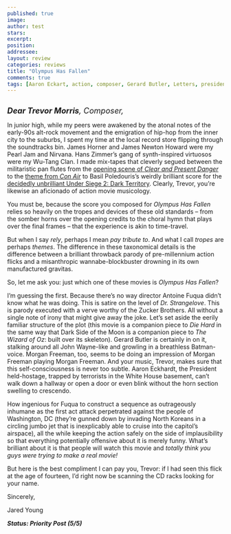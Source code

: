 ```yaml
---
published: true
image:
author: test 
stars: 
excerpt: 
position: 
addressee: 
layout: review
categories: reviews
title: "Olympus Has Fallen"
comments: true
tags: [Aaron Eckart, action, composer, Gerard Butler, Letters, president, white house]
---
```

<div><p><span class="full-image-block ssNonEditable"><span><a href="/letters/2013/3/22/olympus-has-fallen.html"><img src="http://static.squarespace.com/static/5005f6bcc4aa41161b33e89e/5329cf1fe4b07c068ebf74de/5329cf1fe4b07c068ebf77f5/1363965634647/Olympus%20Has%20Fallen.jpg" alt="" /></a></span></span></p>
<p><em style="font-size:130%;"><strong>Dear Trevor Morris</strong>, Composer,</em></p>
<p>In junior high, while my peers were awakened by the atonal notes of the early-90s alt-rock movement and the emigration of hip-hop from the inner city to the suburbs, I spent my time at the local record store flipping through the soundtracks bin. James Horner and James Newton Howard were my Pearl Jam and Nirvana. Hans Zimmer&rsquo;s gang of synth-inspired virtuosos were my Wu-Tang Clan. I made mix-tapes that cleverly segued between the militaristic pan flutes from the <a href="http://www.youtube.com/watch?v=lUgH-lBeX_M">opening scene of <em>Clear and Present Danger</em></a> to the <a href="http://www.youtube.com/watch?v=lnywcTqsg18">theme from <em>Con Air</em></a> to Basil Poledouris&rsquo;s weirdly brilliant score for the <a href="http://www.youtube.com/watch?v=g20YT2jzDb0">decidedly unbrilliant Under Siege 2: Dark Territory</a>. Clearly, Trevor, you&rsquo;re likewise an aficionado of action movie musicology.</p>
<p>You must be, because the score you composed for <em>Olympus Has Fallen</em> relies so heavily on the tropes and devices of these old standards &ndash; from the somber horns over the opening credits to the choral hymn that plays over the final frames &ndash; that the experience is akin to time-travel.</p>
<p>But when I say <em>rely</em>, perhaps I mean <em>pay tribute to</em>. And what I call <em>tropes</em> are perhaps <em>themes</em>. The difference in these taxonomical details is the difference between a brilliant throwback parody of pre-millennium action flicks and a misanthropic wannabe-blockbuster drowning in its own manufactured gravitas.</p>
<p>So, let me ask you: just which one of these movies is <em>Olympus Has Fallen</em>?</p>
<p>I&rsquo;m guessing the first. Because there&rsquo;s no way director Antoine Fuqua didn&rsquo;t know what he was doing. This is satire on the level of <em>Dr. Strangelove</em>. This is parody executed with a verve worthy of the Zucker Brothers. All without a single note of irony that might give away the joke. Let&rsquo;s set aside the eerily familiar structure of the plot (this movie is a companion piece to <em>Die Hard</em> in the same way that Dark Side of the Moon is a companion piece to <em>The Wizard of Oz</em>: built over its skeleton). Gerard Butler is certainly in on it, stalking around all John Wayne-like and growling in a breathless Batman-voice. Morgan Freeman, too, seems to be doing an impression of Morgan Freeman playing Morgan Freeman. And your music, Trevor, makes sure that this self-consciousness is never too subtle. Aaron Eckhardt, the President held-hostage, trapped by terrorists in the White House basement, can&rsquo;t walk down a hallway or open a door or even blink without the horn section swelling to crescendo.</p>
<p>How ingenious for Fuqua to construct a sequence as outrageously inhumane as the first act attack perpetrated against the people of Washington, DC (they&rsquo;re gunned down by invading North Koreans in a circling jumbo jet that is inexplicably able to cruise into the capitol&rsquo;s airspace), all the while keeping the action safely on the side of implausibility so that everything potentially offensive about it is merely funny. What&rsquo;s brilliant about it is that people will watch this movie and <em>totally think you guys were trying to make a real movie!</em></p>
<p>But here is the best compliment I can pay you, Trevor: if I had seen this flick at the age of fourteen, I&rsquo;d right now be scanning the CD racks looking for your name.</p>
<p>Sincerely,</p>
<p>Jared Young&nbsp;</p>
<p><em><strong>Status: Priority Post (5/5)</strong></em></p></div>
